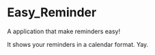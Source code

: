 # Easy_Reminder
A application that make reminders easy!

It shows your reminders in a calendar format.
Yay.
